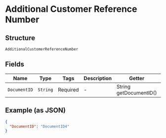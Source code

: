 
# Additional Customer Reference Number

## Structure

`AdditionalCustomerReferenceNumber`

## Fields

| Name | Type | Tags | Description | Getter | Setter |
|  --- | --- | --- | --- | --- | --- |
| `DocumentID` | `String` | Required | - | String getDocumentID() | setDocumentID(String documentID) |

## Example (as JSON)

```json
{
  "DocumentID": "DocumentID4"
}
```

